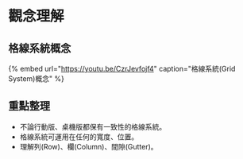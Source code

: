 # 觀念理解

## 格線系統概念

{% embed url="https://youtu.be/CzrJevfojf4" caption="格線系統\(Grid System\)概念" %}

## 重點整理

* 不論行動版、桌機版都保有一致性的格線系統。
* 格線系統可運用在任何的寬度、位置。
* 理解列\(Row\)、欄\(Column\)、間隙\(Gutter\)。


